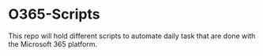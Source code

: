 # O365-Scripts

This repo will hold different scripts to automate daily task that are done with the Microsoft 365 platform.
